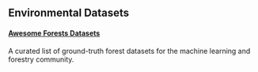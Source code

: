 ## Environmental Datasets


#### [Awesome Forests Datasets](https://github.com/blutjens/awesome-forests)
A curated list of ground-truth forest datasets for the machine learning and forestry community.
